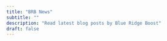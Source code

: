 ```yaml
---
title: "BRB News"
subtitle: ""
description: "Read latest blog posts by Blue Ridge Boost"
draft: false
---
```



